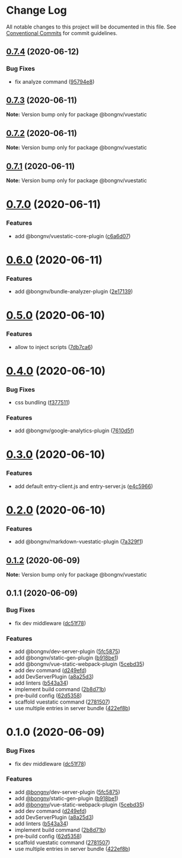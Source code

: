 # Change Log

All notable changes to this project will be documented in this file.
See [Conventional Commits](https://conventionalcommits.org) for commit guidelines.

## [0.7.4](https://github.com/bongnv/vuestatic/compare/@bongnv/vuestatic@0.7.3...@bongnv/vuestatic@0.7.4) (2020-06-12)


### Bug Fixes

* fix analyze command ([95794e8](https://github.com/bongnv/vuestatic/commit/95794e823b5251cf4986df39398f129b199f40cc))





## [0.7.3](https://github.com/bongnv/vuestatic/compare/@bongnv/vuestatic@0.7.2...@bongnv/vuestatic@0.7.3) (2020-06-11)

**Note:** Version bump only for package @bongnv/vuestatic





## [0.7.2](https://github.com/bongnv/vuestatic/compare/@bongnv/vuestatic@0.7.1...@bongnv/vuestatic@0.7.2) (2020-06-11)

**Note:** Version bump only for package @bongnv/vuestatic





## [0.7.1](https://github.com/bongnv/vuestatic/compare/@bongnv/vuestatic@0.7.0...@bongnv/vuestatic@0.7.1) (2020-06-11)

**Note:** Version bump only for package @bongnv/vuestatic





# [0.7.0](https://github.com/bongnv/vuestatic/compare/@bongnv/vuestatic@0.6.0...@bongnv/vuestatic@0.7.0) (2020-06-11)


### Features

* add @bongnv/vuestatic-core-plugin ([c6a6d07](https://github.com/bongnv/vuestatic/commit/c6a6d07538fff3e1a7253f6a5812e52eaf23fd09))





# [0.6.0](https://github.com/bongnv/vuestatic/compare/@bongnv/vuestatic@0.5.0...@bongnv/vuestatic@0.6.0) (2020-06-11)


### Features

* add @bongnv/bundle-analyzer-plugin ([2e17139](https://github.com/bongnv/vuestatic/commit/2e17139823ac7a2110e066a6d3fbfa1451bffcc6))





# [0.5.0](https://github.com/bongnv/vuestatic/compare/@bongnv/vuestatic@0.4.0...@bongnv/vuestatic@0.5.0) (2020-06-10)


### Features

* allow to inject scripts ([7db7ca6](https://github.com/bongnv/vuestatic/commit/7db7ca64fb6ef5b2dfc77fb846b47e0b108e9404))





# [0.4.0](https://github.com/bongnv/vuestatic/compare/@bongnv/vuestatic@0.3.0...@bongnv/vuestatic@0.4.0) (2020-06-10)


### Bug Fixes

* css bundling ([f377511](https://github.com/bongnv/vuestatic/commit/f37751106629ee7cefd0358a84075716913f6141))


### Features

* add @bongnv/google-analytics-plugin ([7610d5f](https://github.com/bongnv/vuestatic/commit/7610d5fe0815aee067438c619a6ed4d3c9f87017))





# [0.3.0](https://github.com/bongnv/vuestatic/compare/@bongnv/vuestatic@0.2.0...@bongnv/vuestatic@0.3.0) (2020-06-10)


### Features

* add default entry-client.js and entry-server.js ([e4c5966](https://github.com/bongnv/vuestatic/commit/e4c5966339716bf1e344305ebf4030a26e258a8c))





# [0.2.0](https://github.com/bongnv/vuestatic/compare/@bongnv/vuestatic@0.1.2...@bongnv/vuestatic@0.2.0) (2020-06-10)


### Features

* add @bongnv/markdown-vuestatic-plugin ([7a329f1](https://github.com/bongnv/vuestatic/commit/7a329f1db79bea9aa21c36bfe9eec02ac3c16613))





## [0.1.2](https://github.com/bongnv/vuestatic/compare/@bongnv/vuestatic@0.1.1...@bongnv/vuestatic@0.1.2) (2020-06-09)

**Note:** Version bump only for package @bongnv/vuestatic

## 0.1.1 (2020-06-09)

### Bug Fixes

- fix dev middleware ([dc51f78](https://github.com/bongnv/vuestatic/commit/dc51f7879235161112d10ef51b2af3bafbc46853))

### Features

- add @bongnv/dev-server-plugin ([5fc5875](https://github.com/bongnv/vuestatic/commit/5fc5875daec2c91741f1b43cea777ab6b564d098))
- add @bongnv/static-gen-plugin ([b918be1](https://github.com/bongnv/vuestatic/commit/b918be16bb2f58cb71ddef46a14c1bcdbb16f5bc))
- add @bongnv/vue-static-webpack-plugin ([5cebd35](https://github.com/bongnv/vuestatic/commit/5cebd353bd6680631fcbbb89d85212aa4520659e))
- add dev command ([d249efd](https://github.com/bongnv/vuestatic/commit/d249efd9c9812b0b124788989c66619e156ded30))
- add DevServerPlugin ([a8a25d3](https://github.com/bongnv/vuestatic/commit/a8a25d3b571a8ed2b23ca8c57c684ff70b8632e9))
- add linters ([b543a34](https://github.com/bongnv/vuestatic/commit/b543a34c5b954c66bc75a28c67afbaf0be5f9582))
- implement build command ([2b8d71b](https://github.com/bongnv/vuestatic/commit/2b8d71bbc828bc1bae554d4ad9c172ad81548f90))
- pre-build config ([62d5358](https://github.com/bongnv/vuestatic/commit/62d53581ddf9629e2ad99f2d7601a9ffc45f36f7))
- scaffold vuestatic command ([2781507](https://github.com/bongnv/vuestatic/commit/2781507fd7e44ed812df30d9873eb564eade6c56))
- use multiple entries in server bundle ([422ef8b](https://github.com/bongnv/vuestatic/commit/422ef8b67250482ab326857415358f3647a3e6da))

<a name="0.1.0"></a>

# 0.1.0 (2020-06-09)

### Bug Fixes

- fix dev middleware ([dc51f78](https://github.com/bongnv/vuestatic/commit/dc51f78))

### Features

- add [@bongnv](https://github.com/bongnv)/dev-server-plugin ([5fc5875](https://github.com/bongnv/vuestatic/commit/5fc5875))
- add [@bongnv](https://github.com/bongnv)/static-gen-plugin ([b918be1](https://github.com/bongnv/vuestatic/commit/b918be1))
- add [@bongnv](https://github.com/bongnv)/vue-static-webpack-plugin ([5cebd35](https://github.com/bongnv/vuestatic/commit/5cebd35))
- add dev command ([d249efd](https://github.com/bongnv/vuestatic/commit/d249efd))
- add DevServerPlugin ([a8a25d3](https://github.com/bongnv/vuestatic/commit/a8a25d3))
- add linters ([b543a34](https://github.com/bongnv/vuestatic/commit/b543a34))
- implement build command ([2b8d71b](https://github.com/bongnv/vuestatic/commit/2b8d71b))
- pre-build config ([62d5358](https://github.com/bongnv/vuestatic/commit/62d5358))
- scaffold vuestatic command ([2781507](https://github.com/bongnv/vuestatic/commit/2781507))
- use multiple entries in server bundle ([422ef8b](https://github.com/bongnv/vuestatic/commit/422ef8b))
